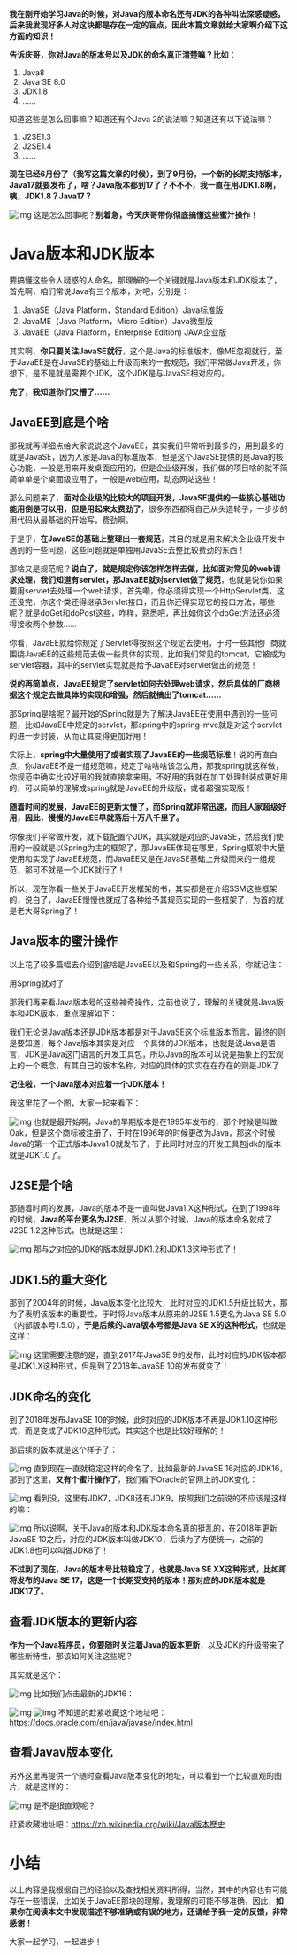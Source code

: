 **我在刚开始学习Java的时候，对Java的版本命名还有JDK的各种叫法深感疑惑，后来我发现好多人对这块都是存在一定的盲点，因此本篇文章就给大家啊介绍下这方面的知识！**



**告诉庆哥，你对Java的版本号以及JDK的命名真正清楚嘛？比如：**



1. Java8
2. Java SE 8.0
3. JDK1.8
4. ……



知道这些是怎么回事嘛？知道还有个Java 2的说法嘛？知道还有以下说法嘛？



1. J2SE1.3
2. J2SE1.4
3. ……



**现在已经6月份了（我写这篇文章的时候），到了9月份，一个新的长期支持版本，Java17就要发布了，啥？Java版本都到17了？不不不，我一直在用JDK1.8啊，咦，JDK1.8？Java17？**



![img](../img/watermark,type_ZmFuZ3poZW5naGVpdGk,shadow_10,text_aHR0cHM6Ly9ibG9nLmNzZG4ubmV0L3NpbmF0XzMzOTIxMTA1,size_16,color_FFFFFF,t_70-165225571763552.png)
这是怎么回事呢？**别着急，今天庆哥带你彻底搞懂这些蜜汁操作！**



# Java版本和JDK版本



要搞懂这些令人疑惑的人命名，那理解的一个关键就是Java版本和JDK版本了，首先啊，咱们常说Java有三个版本，对吧，分别是：



1. JavaSE（Java Platform，Standard Edition）Java标准版
2. JavaME（Java Platform，Micro Edition）Java微型版
3. JavaEE（Java Platform，Enterprise Edition) JAVA企业版



其实啊，**你只要关注JavaSE就行**，这个是Java的标准版本，像ME忽视就行，至于JavaEE是在JavaSE的基础上升级而来的一套规范，我们平常做Java开发，你想下，是不是就是需要个JDK，这个JDK是与JavaSE相对应的。



**完了，我知道你们又懵了……**



## JavaEE到底是个啥



那我就再详细点给大家说说这个JavaEE，其实我们平常听到最多的，用到最多的就是JavaSE，因为人家是Java的标准版本，但是这个JavaSE提供的是Java的核心功能，一般是用来开发桌面应用的，但是企业级开发，我们做的项目啥的就不简简单单是个桌面级应用了，一般是web应用，动态网站这些！



那么问题来了，**面对企业级的比较大的项目开发，JavaSE提供的一些核心基础功能用倒是可以用，但是用起来太费劲了**，很多东西都得自己从头造轮子，一步步的用代码从最基础的开始写，费劲啊。



于是乎，**在JavaSE的基础上整理出一套规范**，其目的就是用来解决企业级开发中遇到的一些问题，这些问题就是单独用JavaSE去整比较费劲的东西！



那啥又是规范呢？**说白了，就是规定你该怎样怎样去做，比如面对常见的web请求处理，我们知道有servlet，那JavaEE就对servlet做了规范**，也就是说你如果要用servlet去处理一个web请求，首先嘞，你必须得实现一个HttpServlet类，这还没完，你这个类还得继承Servlet接口，而且你还得实现它的接口方法，哪些呢？就是doGet和doPost这些，咋样，熟悉吧，再比如你这个doGet方法还必须得接收两个参数……



你看，JavaEE就给你规定了Servlet得按照这个规定去使用，于时一些其他厂商就围绕JavaEE的这些规范去做一些具体的实现，比如我们常见的tomcat，它被成为servlet容器，其中的servlet实现就是给予JavaEE对servlet做出的规范！



**说的再简单点，JavaEE规定了servlet如何去处理web请求，然后具体的厂商根据这个规定去做具体的实现和增强，然后就搞出了tomcat……**



那Spring是啥呢？最开始的Spring就是为了解决JavaEE在使用中遇到的一些问题，比如JavaEE中规定的servlet，那spring中的spring-mvc就是对这个servlet的进一步封装，从而让其变得更加好用！



实际上，**spring中大量使用了或者实现了JavaEE的一些规范标准**！说的再直白点，你JavaEE不是一组规范嘛，规定了啥啥啥该怎么用，那我spring就这样做，你规范中确实比较好用的我就直接拿来用，不好用的我就在加工处理封装成更好用的，可以简单的理解成spring就是JavaEE的升级版，或者超强实现版！



**随着时间的发展，JavaEE的更新太慢了，而Spring就非常迅速，而且人家超级好用，因此，慢慢的JavaEE早就落后十万八千里了。**



你像我们平常做开发，就下载配置个JDK，其实就是对应的JavaSE，然后我们使用的一般就是以Spring为主的框架了，那JavaEE体现在哪里，Spring框架中大量使用和实现了JavaEE规范，而JavaEE又是在JavaSE基础上升级而来的一组规范，那可不就是一个JDK就行了！



所以，现在你看一些关于JavaEE开发框架的书，其实都是在介绍SSM这些框架的，说白了，JavaEE慢慢也就成了各种给予其规范实现的一些框架了，为首的就是老大哥Spring了！



## Java版本的蜜汁操作



以上花了较多篇幅去介绍到底啥是JavaEE以及和Spring的一些关系，你就记住：



用Spring就对了



那我们再来看Java版本号的这些神奇操作，之前也说了，理解的关键就是Java版本和JDK版本，重点理解如下：



我们无论说Java版本还是JDK版本都是对于JavaSE这个标准版本而言，最终的则是要知道，每个Java版本其实是对应一个具体的JDK版本，也就是说Java是语言，JDK是Java这门语言的开发工具包，所以Java的版本可以说是抽象上的宏观上的一个概念，有其自己的版本名称，对应的具体的实实在在存在的则是JDK了



**记住啦，一个Java版本对应着一个JDK版本！**



我这里花了一个图，大家一起来看下：



![img](../img/watermark,type_ZmFuZ3poZW5naGVpdGk,shadow_10,text_aHR0cHM6Ly9ibG9nLmNzZG4ubmV0L3NpbmF0XzMzOTIxMTA1,size_16,color_FFFFFF,t_70#pic_center.png)
也就是最开始啊，Java的早期版本是在1995年发布的，那个时候是叫做Oak，但是这个商标被注册了，于时在1996年的时候更改为Java，那这个时候Java的第一个正式版本Java1.0就发布了，于此同时对应的开发工具包jdk的版本就是JDK1.0了。



## J2SE是个啥



那随着时间的发展，Java的版本不是一直叫做Java1.X这种形式，在到了1998年的时候，**Java的平台更名为J2SE**，所以从那个时候，Java的版本命名就成了J2SE 1.2这种形式，也就是这里：



![img](../img/watermark,type_ZmFuZ3poZW5naGVpdGk,shadow_10,text_aHR0cHM6Ly9ibG9nLmNzZG4ubmV0L3NpbmF0XzMzOTIxMTA1,size_16,color_FFFFFF,t_70-165225571763653.png)
那与之对应的JDK的版本就是JDK1.2和JDK1.3这种形式了！



## JDK1.5的重大变化



那到了2004年的时候，Java版本变化比较大，此时对应的JDK1.5升级比较大，那为了表明该版本的重要性，于时将Java版本从原来的J2SE 1.5更名为Java SE 5.0（内部版本号1.5.0），**于是后续的Java版本号都是Java SE X的这种形式**，也就是这样：



![img](../img/watermark,type_ZmFuZ3poZW5naGVpdGk,shadow_10,text_aHR0cHM6Ly9ibG9nLmNzZG4ubmV0L3NpbmF0XzMzOTIxMTA1,size_16,color_FFFFFF,t_70-165225571763654.png)
这里需要注意的是，直到2017年JavaSE 9的发布，此时对应的JDK版本都是JDK1.X这种形式，但是到了2018年JavaSE 10的发布就变了！



## JDK命名的变化



到了2018年发布JavaSE 10的时候，此时对应的JDK版本不再是JDK1.10这种形式，而是变成了JDK10这种形式，其实这个也是比较好理解的！



那后续的版本就是这个样子了：



![img](../img/watermark,type_ZmFuZ3poZW5naGVpdGk,shadow_10,text_aHR0cHM6Ly9ibG9nLmNzZG4ubmV0L3NpbmF0XzMzOTIxMTA1,size_16,color_FFFFFF,t_70-165225571763655.png)
直到现在一直就稳定这样的命名了，比如最新的JavaSE 16对应的JDK16，那到了这里，**又有个蜜汁操作了**，我们看下Oracle的官网上的JDK变化：



![img](../img/watermark,type_ZmFuZ3poZW5naGVpdGk,shadow_10,text_aHR0cHM6Ly9ibG9nLmNzZG4ubmV0L3NpbmF0XzMzOTIxMTA1,size_16,color_FFFFFF,t_70-165225571763756.png)
看到没，这里有JDK7，JDK8还有JDK9，按照我们之前说的不应该是这样的嘛：



![img](../img/watermark,type_ZmFuZ3poZW5naGVpdGk,shadow_10,text_aHR0cHM6Ly9ibG9nLmNzZG4ubmV0L3NpbmF0XzMzOTIxMTA1,size_16,color_FFFFFF,t_70-165225571763757.png)
所以说啊，关于Java的版本和JDK版本命名真的挺乱的，在2018年更新JavaSE 10之后，对应的JDK版本叫做JDK10，后续为了方便统一，之前的JDK1.8也可以叫做JDK8了！



**不过到了现在，Java的版本号比较稳定了，也就是Java SE XX这种形式，比如即将发布的Java SE 17，这是一个长期受支持的版本！那对应的JDK版本就是JDK17了。**



## 查看JDK版本的更新内容



**作为一个Java程序员，你要随时关注着Java的版本更新**，以及JDK的升级带来了哪些新特性，那该如何关注这些呢？



其实就是这个：



![img](../img/watermark,type_ZmFuZ3poZW5naGVpdGk,shadow_10,text_aHR0cHM6Ly9ibG9nLmNzZG4ubmV0L3NpbmF0XzMzOTIxMTA1,size_16,color_FFFFFF,t_70-165225571763756.png)
比如我们点击最新的JDK16：



![img](../img/watermark,type_ZmFuZ3poZW5naGVpdGk,shadow_10,text_aHR0cHM6Ly9ibG9nLmNzZG4ubmV0L3NpbmF0XzMzOTIxMTA1,size_16,color_FFFFFF,t_70-165225571763758.png)
![img](../img/watermark,type_ZmFuZ3poZW5naGVpdGk,shadow_10,text_aHR0cHM6Ly9ibG9nLmNzZG4ubmV0L3NpbmF0XzMzOTIxMTA1,size_16,color_FFFFFF,t_70-165225571763759.png)
不知道的赶紧收藏这个地址吧：https://docs.oracle.com/en/java/javase/index.html



## 查看Javav版本变化



另外这里再提供一个随时查看Java版本变化的地址，可以看到一个比较直观的图片，就是这样的：



![img](../img/watermark,type_ZmFuZ3poZW5naGVpdGk,shadow_10,text_aHR0cHM6Ly9ibG9nLmNzZG4ubmV0L3NpbmF0XzMzOTIxMTA1,size_16,color_FFFFFF,t_70-165225571763760.png)
是不是很直观呢？



赶紧收藏地址吧：https://zh.wikipedia.org/wiki/Java版本歷史



# 小结



以上内容是我根据自己的经验以及查找相关资料所得，当然，其中的内容也有可能存在一些错误，比如关于JavaEE那块的理解，我理解的可能不够准确，因此，**如果你在阅读本文中发现描述不够准确或有误的地方，还请给予我一定的反馈，非常感谢！**



大家一起学习，一起进步！